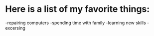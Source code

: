 # Here is a list of my favorite things:
-repairing computers
-spending time with family
-learning new skills
-excersing
